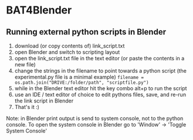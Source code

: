 # BAT4Blender

## Running external python scripts in Blender
1. download (or copy contents of) link_script.txt 
2. open Blender and switch to scripting layout
3. open the link_script.txt file in the text editor (or paste the contents in a new file)
4. change the strings in the filename to point towards a python script (the experimental.py file is a minimal example)
`filename = os.path.join("DRIVE:/folder/path", "scriptfile.py")`
5. while in the Blender text editor hit the key combo alt+p to run the script
6. use an IDE / text editor of choice to edit pythons files, save, and re-run the link script in Blender
7. That's it :) 

Note: in Blender print output is send to system console, not to the python console.
To open the system console in Blender go to 'Window' -> 'Toggle System Console' 









